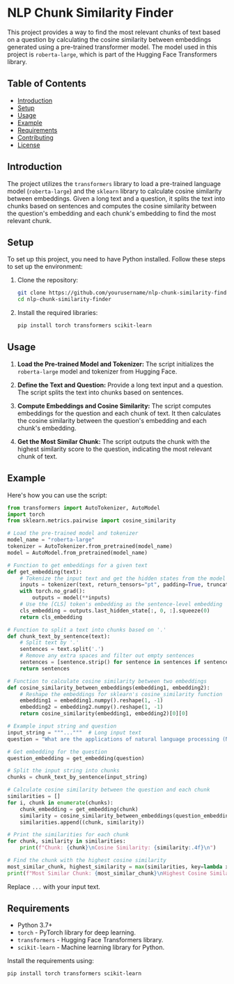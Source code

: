 # NLP Chunk Similarity Finder

This project provides a way to find the most relevant chunks of text based on a question by calculating the cosine similarity between embeddings generated using a pre-trained transformer model. The model used in this project is `roberta-large`, which is part of the Hugging Face Transformers library.

## Table of Contents

- [Introduction](#introduction)
- [Setup](#setup)
- [Usage](#usage)
- [Example](#example)
- [Requirements](#requirements)
- [Contributing](#contributing)
- [License](#license)

## Introduction

The project utilizes the `transformers` library to load a pre-trained language model (`roberta-large`) and the `sklearn` library to calculate cosine similarity between embeddings. Given a long text and a question, it splits the text into chunks based on sentences and computes the cosine similarity between the question's embedding and each chunk's embedding to find the most relevant chunk.

## Setup

To set up this project, you need to have Python installed. Follow these steps to set up the environment:

1. Clone the repository:

    ```bash
    git clone https://github.com/yourusername/nlp-chunk-similarity-finder.git
    cd nlp-chunk-similarity-finder
    ```

2. Install the required libraries:

    ```bash
    pip install torch transformers scikit-learn
    ```

## Usage

1. **Load the Pre-trained Model and Tokenizer:** The script initializes the `roberta-large` model and tokenizer from Hugging Face.

2. **Define the Text and Question:** Provide a long text input and a question. The script splits the text into chunks based on sentences.

3. **Compute Embeddings and Cosine Similarity:** The script computes embeddings for the question and each chunk of text. It then calculates the cosine similarity between the question's embedding and each chunk's embedding.

4. **Get the Most Similar Chunk:** The script outputs the chunk with the highest similarity score to the question, indicating the most relevant chunk of text.

## Example

Here's how you can use the script:

```python
from transformers import AutoTokenizer, AutoModel
import torch
from sklearn.metrics.pairwise import cosine_similarity

# Load the pre-trained model and tokenizer
model_name = "roberta-large"
tokenizer = AutoTokenizer.from_pretrained(model_name)
model = AutoModel.from_pretrained(model_name)

# Function to get embeddings for a given text
def get_embedding(text):
    # Tokenize the input text and get the hidden states from the model
    inputs = tokenizer(text, return_tensors="pt", padding=True, truncation=True)
    with torch.no_grad():
        outputs = model(**inputs)
    # Use the [CLS] token's embedding as the sentence-level embedding
    cls_embedding = outputs.last_hidden_state[:, 0, :].squeeze(0)
    return cls_embedding

# Function to split a text into chunks based on '.'
def chunk_text_by_sentence(text):
    # Split text by '.'
    sentences = text.split('.')
    # Remove any extra spaces and filter out empty sentences
    sentences = [sentence.strip() for sentence in sentences if sentence.strip()]
    return sentences

# Function to calculate cosine similarity between two embeddings
def cosine_similarity_between_embeddings(embedding1, embedding2):
    # Reshape the embeddings for sklearn's cosine_similarity function
    embedding1 = embedding1.numpy().reshape(1, -1)
    embedding2 = embedding2.numpy().reshape(1, -1)
    return cosine_similarity(embedding1, embedding2)[0][0]

# Example input string and question
input_string = """..."""  # Long input text
question = "What are the applications of natural language processing (NLP)?"

# Get embedding for the question
question_embedding = get_embedding(question)

# Split the input string into chunks
chunks = chunk_text_by_sentence(input_string)

# Calculate cosine similarity between the question and each chunk
similarities = []
for i, chunk in enumerate(chunks):
    chunk_embedding = get_embedding(chunk)
    similarity = cosine_similarity_between_embeddings(question_embedding, chunk_embedding)
    similarities.append((chunk, similarity))

# Print the similarities for each chunk
for chunk, similarity in similarities:
    print(f"Chunk: {chunk}\nCosine Similarity: {similarity:.4f}\n")

# Find the chunk with the highest cosine similarity
most_similar_chunk, highest_similarity = max(similarities, key=lambda x: x[1])
print(f"Most Similar Chunk: {most_similar_chunk}\nHighest Cosine Similarity: {highest_similarity:.4f}\n")
```

Replace `...` with your input text.

## Requirements

- Python 3.7+
- `torch` - PyTorch library for deep learning.
- `transformers` - Hugging Face Transformers library.
- `scikit-learn` - Machine learning library for Python.

Install the requirements using:

```bash
pip install torch transformers scikit-learn
```

